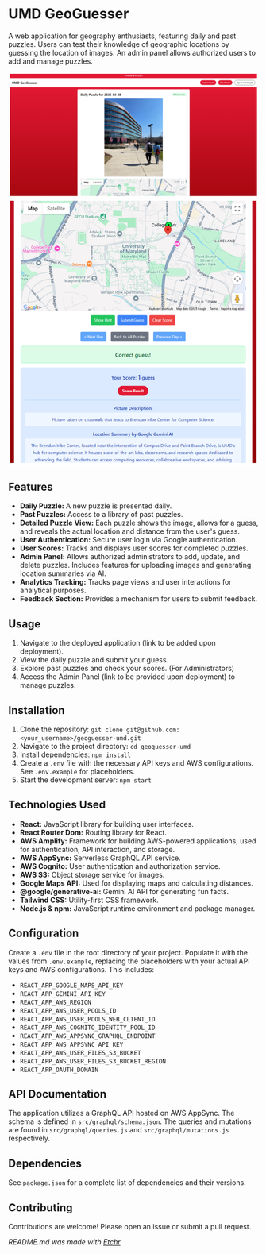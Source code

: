 # UMD GeoGuesser
A web application for geography enthusiasts, featuring daily and past puzzles.  Users can test their knowledge of geographic locations by guessing the location of images. An admin panel allows authorized users to add and manage puzzles.

<div align="center">
<img src="https://github.com/ctgchris/umd-geoguesser/blob/main/image-1743495353563.png?raw=true" alt="image-1743495353563.png" />
</div>

<div align="center">
<img src="https://github.com/ctgchris/umd-geoguesser/blob/main/image-1743495576099.png?raw=true" alt="image-1743495576099.png" />
</div>


## Features
* **Daily Puzzle:** A new puzzle is presented daily.
* **Past Puzzles:** Access to a library of past puzzles.
* **Detailed Puzzle View:**  Each puzzle shows the image, allows for a guess, and reveals the actual location and distance from the user's guess.
* **User Authentication:** Secure user login via Google authentication.
* **User Scores:** Tracks and displays user scores for completed puzzles.
* **Admin Panel:**  Allows authorized administrators to add, update, and delete puzzles. Includes features for uploading images and generating location summaries via AI.
* **Analytics Tracking:** Tracks page views and user interactions for analytical purposes.
* **Feedback Section:** Provides a mechanism for users to submit feedback.

## Usage
1. Navigate to the deployed application (link to be added upon deployment).
2. View the daily puzzle and submit your guess.
3. Explore past puzzles and check your scores.
   (For Administrators)
4. Access the Admin Panel (link to be provided upon deployment) to manage puzzles.

## Installation
1. Clone the repository: `git clone git@github.com:<your_username>/geoguesser-umd.git`
2. Navigate to the project directory: `cd geoguesser-umd`
3. Install dependencies: `npm install`
4. Create a `.env` file with the necessary API keys and AWS configurations.  See `.env.example` for placeholders.
5. Start the development server: `npm start`

## Technologies Used
* **React:** JavaScript library for building user interfaces.
* **React Router Dom:**  Routing library for React.
* **AWS Amplify:** Framework for building AWS-powered applications, used for authentication, API interaction, and storage.
* **AWS AppSync:** Serverless GraphQL API service.
* **AWS Cognito:** User authentication and authorization service.
* **AWS S3:** Object storage service for images.
* **Google Maps API:** Used for displaying maps and calculating distances.
* **@google/generative-ai:** Gemini AI API for generating fun facts.
* **Tailwind CSS:** Utility-first CSS framework.
* **Node.js & npm:** JavaScript runtime environment and package manager.

## Configuration
Create a `.env` file in the root directory of your project.  Populate it with the values from `.env.example`, replacing the placeholders with your actual API keys and AWS configurations. This includes:

* `REACT_APP_GOOGLE_MAPS_API_KEY`
* `REACT_APP_GEMINI_API_KEY`
* `REACT_APP_AWS_REGION`
* `REACT_APP_AWS_USER_POOLS_ID`
* `REACT_APP_AWS_USER_POOLS_WEB_CLIENT_ID`
* `REACT_APP_AWS_COGNITO_IDENTITY_POOL_ID`
* `REACT_APP_AWS_APPSYNC_GRAPHQL_ENDPOINT`
* `REACT_APP_AWS_APPSYNC_API_KEY`
* `REACT_APP_AWS_USER_FILES_S3_BUCKET`
* `REACT_APP_AWS_USER_FILES_S3_BUCKET_REGION`
* `REACT_APP_OAUTH_DOMAIN`

## API Documentation
The application utilizes a GraphQL API hosted on AWS AppSync. The schema is defined in `src/graphql/schema.json`.  The queries and mutations are found in `src/graphql/queries.js` and `src/graphql/mutations.js` respectively.

## Dependencies
See `package.json` for a complete list of dependencies and their versions.

## Contributing
Contributions are welcome! Please open an issue or submit a pull request.

*README.md was made with [Etchr](https://etchr.dev)*